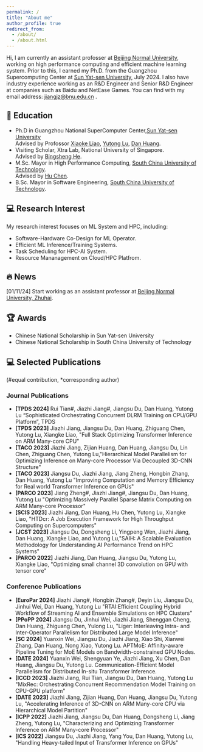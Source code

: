 ```yaml
---
permalink: /
title: "About me"
author_profile: true
redirect_from: 
  - /about/
  - /about.html
---
```


Hi, I am currently an assistant profosser at [Beijing Normal University](https://www.bnuzh.edu.cn/), working on high performance computing and efficient machine learning system. Prior to this, I earned my Ph.D. from the Guangzhou Supercomputing Center at [Sun Yat-sen University](https://cse.sysu.edu.cn/), July 2024. I also have industry experience working as an R&D Engineer and Senior R&D Engineer at companies such as Baidu and NetEase Games. You can find with my email address: jiangjz@bnu.edu.cn .


## 🏫 Education
- Ph.D in Guangzhou National SuperComputer Center,[Sun Yat-sen University](https://cse.sysu.edu.cn/) <br>
  Advised by Profossor [Xiaoke Liao](https://baike.baidu.com/item/%E5%BB%96%E6%B9%98%E7%A7%91/5128226), [Yutong Lu](https://cse.sysu.edu.cn/content/2483), [Dan Huang](https://cse.sysu.edu.cn/content/5266).
- Visiting Scholar, Xtra Lab, National University of Singapore. <br>
  Advised by [Bingsheng He](https://www.comp.nus.edu.sg/~hebs/).
- M.Sc. Mayor in High Performance Computing, [South China University of Technology](https://www.scut.edu.cn). <br>
  Advised by [Hu Chen](https://www2.scut.edu.cn/sse/2018/0614/c16789a270665/page.htm).
- B.Sc. Mayor in Software Engineering, [South China University of Technology](https://www.scut.edu.cn/).

## 💻 Research Interest
My research interest focuses on ML System and HPC, including: 

- Software-Hardware Co-Design for ML Operator.
- Efficient ML Inference/Training Systems.
- Task Scheduling for HPC-AI System.
- Resource Mananagement on Cloud/HPC Platfrom.

## 🔥 News
[01/11/24] Start working as an assistant professor at [Beijing Normal University, Zhuhai](https://www.bnuzh.edu.cn/).

## 🏆 Awards
- Chinese National Scholarship in Sun Yat-sen University
- Chinese National Scholarship in South China University of Technology

## 💻 Selected Publications
  (#equal contribution, *corresponding author)
### Journal Publications
- **[TPDS 2024]**  Rui Tian#, Jiazhi Jiang#, Jiangsu Du, Dan Huang, Yutong Lu “Sophisticated Orchestrating Concurrent DLRM Training on CPU/GPU Platform”, TPDS 
- **[TPDS 2023]** Jiazhi Jiang, Jiangsu Du, Dan Huang, Zhiguang Chen, Yutong Lu, Xiangke Liao, "Full Stack Optimizing Transformer Inference on ARM Many-core CPU"
- **[TACO 2023]** Jiazhi Jiang, Zijian Huang, Dan Huang, Jiangsu Du, Lin Chen, Zhiguang Chen, Yutong Lu,"Hierarchical Model Parallelism for Optimizing Inference on Many-core Processor Via Decoupled 3D-CNN Structure"
- **[TACO 2023]** Jiangsu Du, Jiazhi Jiang, Jiang Zheng, Hongbin Zhang, Dan Huang, Yutong Lu "Improving Computation and Memory Efficiency for Real world Transformer Inference on GPUs"
- **[PARCO 2023]** Jiang Zheng#, Jiazhi Jiang#, Jiangsu Du, Dan Huang, Yutong Lu "Optimizing Massively Parallel Sparse Matrix Computing on ARM Many-core Processor" 
- **[SCIS 2023]**  Jiazhi Jiang, Dan Huang, Hu Chen, Yutong Lu, Xiangke Liao, "HTDcr: A Job Execution Framework for High Throughput Computing on Supercomputers"
- **[JCST 2023]** Jiangsu Du, Dongsheng Li, Yingpeng Wen, Jiazhi Jiang, Dan Huang, Xiangke Liao, and Yutong Lu,"SAIH: A Scalable Evaluation Methodology for Understanding AI Performance Trend on HPC Systems"
- **[PARCO 2022]** Jiazhi Jiang, Dan Huang, Jiangsu Du, Yutong Lu, Xiangke Liao,  "Optimizing small channel 3D convolution on GPU with tensor core"


### Conference Publications
- **[EuroPar 2024]** Jiazhi Jiang#, Hongbin Zhang#, Deyin Liu, Jiangsu Du, Jinhui Wei, Dan Huang, Yutong Lu "RTAI:Efficient Coupling Hybrid Workflow of Streaming AI and Ensemble Simulations on HPC Clusters"
- **[PPoPP 2024]** Jiangsu Du, Jinhui Wei, Jiazhi Jiang, Shenggan Cheng, Dan Huang, Zhiguang Chen, Yulong Lu, "Liger: Interleaving Intra- and Inter-Operator Parallelism for Distributed Large Model Inference"
- **[SC 2024]** Yuanxin Wei, Jiangsu Du, Jiazhi Jiang, Xiao Shi, Xianwei Zhang, Dan Huang, Nong Xiao, Yutong Lu. APTMoE: Affinity-aware Pipeline Tuning for MoE Models on Bandwidth-constrained GPU Nodes.
- **[DATE 2024]** Yuanxin Wei, Shengyuan Ye, Jiazhi Jiang, Xu Chen, Dan Huang, Jiangsu Du, Yutong Lu. Communication-Efficient Model Parallelism for Distributed In-situ Transformer Inference.
- **[ICCD 2023]** Jiazhi Jiang, Rui Tian, Jiangsu Du, Dan Huang, Yutong Lu "MixRec: Orchestrating Concurrent Recommendation Model Training on CPU-GPU platform"
- **[DATE 2023]** Jiazhi Jiang, Zijian Huang, Dan Huang, Jiangsu Du, Yutong Lu, "Accelerating Inference of 3D-CNN on ARM Many-core CPU via Hierarchical Model Partition"
- **[ICPP 2022]** Jiazhi Jiang, Jiangsu Du, Dan Huang, Dongsheng Li, Jiang Zheng, Yutong Lu, "Characterizing and Optimizing Transformer Inference on ARM Many-core Processor"
- **[ICS 2022]**  Jiangsu Du, Jiazhi Jiang, Yang You, Dan Huang, Yutong Lu, "Handling Heavy-tailed Input of Transformer Inference on GPUs"



